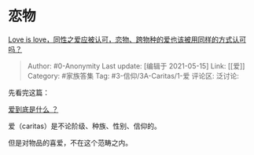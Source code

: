 # 恋物
[Love is love，同性之爱应被认可，恋物、跨物种的爱也该被用同样的方式认可吗？](https://www.zhihu.com/question/444377206/answer/1743244987)

> Author: #0-Anonymity
> Last update: [编辑于 2021-05-15]
> Link: [[爱]]
> Category: #家族答集
> Tag: #3-信仰/3A-Caritas/1-爱
> 评论区:
> 泛讨论:

先看完这篇：

[爱到底是什么 ？](https://www.zhihu.com/question/444126370/answer/1743255025)

爱（caritas）是不论阶级、种族、性别、信仰的。

但是对物品的喜爱，不在这个范畴之内。
